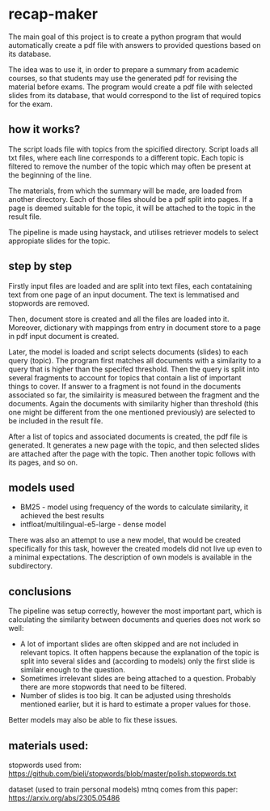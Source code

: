 # recap-maker

The main goal of this project is to create a python program that would automatically create a pdf file with answers to provided questions based on its database. 

The idea was to use it, in order to prepare a summary from academic courses, so that students may use the generated pdf for revising the material before exams. The program would create a pdf file with selected slides from its database, that would correspond to the list of required topics for the exam.

## how it works?

The script loads file with topics from the spicified directory. Script loads all txt files, where each line corresponds to a different topic. Each topic is filtered to remove the number of the topic which may often be present at the beginning of the line.

The materials, from which the summary will be made, are loaded from another directory. Each of those files should be a pdf split into pages. If a page is deemed suitable for the topic, it will be attached to the topic in the result file.

The pipeline is made using haystack, and utilises retriever models to select appropiate slides for the topic. 

## step by step

Firstly input files are loaded and are split into text files, each contataining text from one page of an input document. The text is lemmatised and stopwords are removed.

Then, document store is created and all the files are loaded into it. Moreover, dictionary with mappings from entry in document store to a page in pdf input document is created. 

Later, the model is loaded and script selects documents (slides) to each query (topic). The program first matches all documents with a similarity to a query that is higher than the specifed threshold. Then the query is split into several fragments to account for topics that contain a list of important things to cover. If answer to a fragment is not found in the documents associated so far, the similairity is measured between the fragment and the documents. Again the documents with similarity higher than threshold (this one might be different from the one mentioned previously) are selected to be included in the result file.

After a list of topics and associated documents is created, the pdf file is generated. It generates a new page with the topic, and then selected slides are attached after the page with the topic. Then another topic follows with its pages, and so on.

## models used

- BM25 - model using frequency of the words to calculate similarity, it achieved the best results
- intfloat/multilingual-e5-large - dense model

There was also an attempt to use a new model, that would be created specifically for this task, however the created models did not live up even to a minimal expectations.
The description of own models is available in the subdirectory.

## conclusions

The pipeline was setup correctly, however the most important part, which is calculating the similarity between documents and queries does not work so well:

- A lot of important slides are often skipped and are not included in relevant topics. It often happens because the explanation of the topic is split into several slides and (according to models) only the first slide is similair enough to the question.
- Sometimes irrelevant slides are being attached to a question. Probably there are more stopwords that need to be filtered.
- Number of slides is too big. It can be adjusted using thresholds mentioned earlier, but it is hard to estimate a proper values for those.

Better models may also be able to fix these issues.

## materials used:

stopwords used from: https://github.com/bieli/stopwords/blob/master/polish.stopwords.txt

dataset (used to train personal models) mtnq comes from this paper: https://arxiv.org/abs/2305.05486
